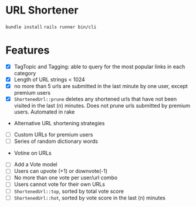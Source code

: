 # URL Shortener #
`bundle install`
`rails runner bin/cli`


# Features #
- [x] TagTopic and Tagging: able to query for the most popular links in each category
- [x] Length of URL strings < 1024
- [x] no more than 5 urls are submitted in the last minute by one user, except premium users
- [x] `ShortenedUrl::prune` deletes any shortened urls that have not been visited in the last (n) minutes. Does not prune urls submitted by premium users. Automated in rake
* Alternative URL shortening strategies
- [ ] Custom URLs for premium users
- [ ] Series of random dictionary words
* Votine on URLs
- [ ] Add a Vote model
- [ ] Users can upvote (+1) or downvote(-1)
- [ ] No more than one vote per user/url combo
- [ ] Users cannot vote for their own URLs
- [ ] `ShortenedUrl::top`, sorted by total vote score
- [ ] `ShortenedUrl::hot`, sorted by vote score in the last (n) minutes    
